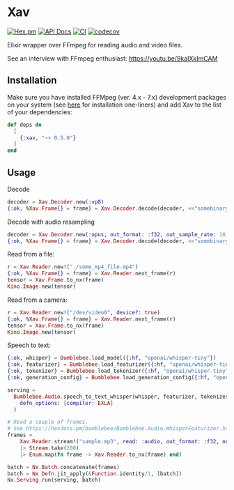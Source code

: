 # Xav

[![Hex.pm](https://img.shields.io/hexpm/v/xav.svg)](https://hex.pm/packages/xav)
[![API Docs](https://img.shields.io/badge/api-docs-yellow.svg?style=flat)](https://hexdocs.pm/xav)
[![CI](https://img.shields.io/github/actions/workflow/status/elixir-webrtc/xav/ci.yml?logo=github&label=CI)](https://github.com/elixir-webrtc/xav/actions/workflows/ci.yml)
[![codecov](https://codecov.io/gh/elixir-webrtc/xav/graph/badge.svg?token=2AG2acRhOf)](https://codecov.io/gh/elixir-webrtc/xav)

Elixir wrapper over FFmpeg for reading audio and video files.

See an interview with FFmpeg enthusiast:  https://youtu.be/9kaIXkImCAM

## Installation

Make sure you have installed FFMpeg (ver. 4.x - 7.x) development packages on your system
(see [here](INSTALL.md) for installation one-liners) and add Xav to the list of your dependencies:

```elixir
def deps do
  [
    {:xav, "~> 0.5.0"}
  ]
end
```

## Usage

Decode

```elixir
decoder = Xav.Decoder.new(:vp8)
{:ok, %Xav.Frame{} = frame} = Xav.Decoder.decode(decoder, <<"somebinary">>)
```

Decode with audio resampling

```elixir
decoder = Xav.Decoder.new(:opus, out_format: :f32, out_sample_rate: 16_000)
{:ok, %Xav.Frame{} = frame} = Xav.Decoder.decode(decoder, <<"somebinary">>)
```

Read from a file:

```elixir
r = Xav.Reader.new!("./some_mp4_file.mp4")
{:ok, %Xav.Frame{} = frame} = Xav.Reader.next_frame(r)
tensor = Xav.Frame.to_nx(frame)
Kino.Image.new(tensor)
```

Read from a camera:

```elixir
r = Xav.Reader.new!("/dev/video0", device?: true)
{:ok, %Xav.Frame{} = frame} = Xav.Reader.next_frame(r)
tensor = Xav.Frame.to_nx(frame)
Kino.Image.new(tensor)
```

Speech to text:

```elixir
{:ok, whisper} = Bumblebee.load_model({:hf, "openai/whisper-tiny"})
{:ok, featurizer} = Bumblebee.load_featurizer({:hf, "openai/whisper-tiny"})
{:ok, tokenizer} = Bumblebee.load_tokenizer({:hf, "openai/whisper-tiny"})
{:ok, generation_config} = Bumblebee.load_generation_config({:hf, "openai/whisper-tiny"})

serving =
  Bumblebee.Audio.speech_to_text_whisper(whisper, featurizer, tokenizer, generation_config,
    defn_options: [compiler: EXLA]
  )

# Read a couple of frames.
# See https://hexdocs.pm/bumblebee/Bumblebee.Audio.WhisperFeaturizer.html for default sampling rate.
frames =
    Xav.Reader.stream!("sample.mp3", read: :audio, out_format: :f32, out_channels: 1, out_sample_rate: 16_000)
    |> Stream.take(200)
    |> Enum.map(fn frame -> Xav.Reader.to_nx(frame) end)

batch = Nx.Batch.concatenate(frames)
batch = Nx.Defn.jit_apply(&Function.identity/1, [batch])
Nx.Serving.run(serving, batch) 
```